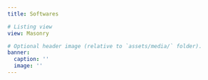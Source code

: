 ```yaml
---
title: Softwares

# Listing view
view: Masonry

# Optional header image (relative to `assets/media/` folder).
banner:
  caption: ''
  image: ''
---
```


